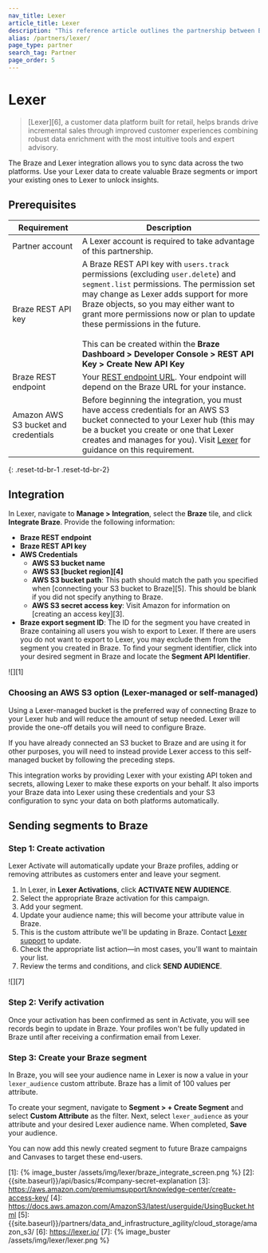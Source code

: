 ```yaml
---
nav_title: Lexer
article_title: Lexer
description: "This reference article outlines the partnership between Braze and Lexer, a customer data platform that puts customer data in the hands of marketers to inspire experiences that drive sales."
alias: /partners/lexer/
page_type: partner
search_tag: Partner
page_order: 5
---
```


# Lexer

> [Lexer][6], a customer data platform built for retail, helps brands drive incremental sales through improved customer experiences combining robust data enrichment with the most intuitive tools and expert advisory.

The Braze and Lexer integration allows you to sync data across the two platforms. Use your Lexer data to create valuable Braze segments or import your existing ones to Lexer to unlock insights. 

## Prerequisites

| Requirement | Description |
| ----------- | ----------- |
| Partner account | A Lexer account is required to take advantage of this partnership. |
| Braze REST API key | A Braze REST API key with `users.track` permissions (excluding `user.delete`) and `segment.list` permissions. The permission set may change as Lexer adds support for more Braze objects, so you may either want to grant more permissions now or plan to update these permissions in the future.<br><br> This can be created within the **Braze Dashboard > Developer Console > REST API Key > Create New API Key** |
| Braze REST endpoint | Your [REST endpoint URL]({{site.baseurl}}/api/basics/#endpoints). Your endpoint will depend on the Braze URL for your instance. |
| Amazon AWS S3 bucket and credentials | Before beginning the integration, you must have access credentials for an AWS S3 bucket connected to your Lexer hub (this may be a bucket you create or one that Lexer creates and manages for you). Visit [Lexer](https://learn.lexer.io/docs/amazon-s3) for guidance on this requirement. |
{: .reset-td-br-1 .reset-td-br-2}

## Integration

In Lexer, navigate to **Manage > Integration**, select the **Braze** tile, and click **Integrate Braze**. Provide the following information:
- **Braze REST endpoint**
- **Braze REST API key**
- **AWS Credentials**
  - **AWS S3 bucket name**
  - **AWS S3 [bucket region][4]**
  - **AWS S3 bucket path**: This path should match the path you specified when [connecting your S3 bucket to Braze][5]. This should be blank if you did not specify anything to Braze.
  - **AWS S3 secret access key**: Visit Amazon for information on [creating an access key][3].
- **Braze export segment ID**: The ID for the segment you have created in Braze containing all users you wish to export to Lexer. If there are users you do not want to export to Lexer, you may exclude them from the segment you created in Braze. To find your segment identifier, click into your desired segment in Braze and locate the **Segment API Identifier**.

![][1]

### Choosing an AWS S3 option (Lexer-managed or self-managed)
Using a Lexer-managed bucket is the preferred way of connecting Braze to your Lexer hub and will reduce the amount of setup needed. Lexer will provide the one-off details you will need to configure Braze.

If you have already connected an S3 bucket to Braze and are using it for other purposes, you will need to instead provide Lexer access to this self-managed bucket by following the preceding steps.

This integration works by providing Lexer with your existing API token and secrets, allowing Lexer to make these exports on your behalf. It also imports your Braze data into Lexer using these credentials and your S3 configuration to sync your data on both platforms automatically.

## Sending segments to Braze

### Step 1: Create activation

Lexer Activate will automatically update your Braze profiles, adding or removing attributes as customers enter and leave your segment.

1. In Lexer, in **Lexer Activations**, click **ACTIVATE NEW AUDIENCE**.
2. Select the appropriate Braze activation for this campaign.
3. Add your segment.
4. Update your audience name; this will become your attribute value in Braze.
5. This is the custom attribute we'll be updating in Braze. Contact [Lexer support](support@lexer.io) to update.
6. Check the appropriate list action—in most cases, you'll want to maintain your list.
7. Review the terms and conditions, and click **SEND AUDIENCE**.

![][7]

### Step 2: Verify activation

Once your activation has been confirmed as sent in Activate, you will see records begin to update in Braze. Your profiles won't be fully updated in Braze until after receiving a confirmation email from Lexer.

### Step 3: Create your Braze segment

In Braze, you will see your audience name in Lexer is now a value in your `lexer_audience` custom attribute. Braze has a limit of 100 values per attribute.

To create your segment, navigate to **Segment > + Create Segment** and select **Custom Attribute** as the filter. Next, select `lexer_audience` as your attribute and your desired Lexer audience name. When completed, **Save** your audience.

You can now add this newly created segment to future Braze campaigns and Canvases to target these end-users.

[1]: {% image_buster /assets/img/lexer/braze_integrate_screen.png %}
[2]: {{site.baseurl}}/api/basics/#company-secret-explanation
[3]: https://aws.amazon.com/premiumsupport/knowledge-center/create-access-key/
[4]: https://docs.aws.amazon.com/AmazonS3/latest/userguide/UsingBucket.html
[5]: {{site.baseurl}}/partners/data_and_infrastructure_agility/cloud_storage/amazon_s3/
[6]: https://lexer.io/
[7]: {% image_buster /assets/img/lexer/lexer.png %}